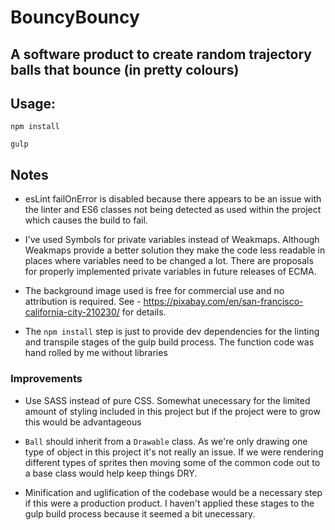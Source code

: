 # BouncyBouncy

## A software product to create random trajectory balls that bounce (in pretty colours)


## Usage:

`npm install`

`gulp`

## Notes

- esLint failOnError is disabled because there appears to be an issue with the linter
and ES6 classes not being detected as used within the project which causes the build to fail.

- I've used Symbols for private variables instead of Weakmaps. Although Weakmaps provide a better
solution they make the code less readable in places where variables need to be changed a lot. 
There are proposals for properly implemented private variables in future releases of ECMA.

- The background image used is free for commercial use and no attribution is required. 
See - https://pixabay.com/en/san-francisco-california-city-210230/ for details.

- The `npm install` step is just to provide dev dependencies for the linting and transpile 
stages of the gulp build process. The function code was hand rolled by me without libraries

### Improvements

- Use SASS instead of pure CSS. Somewhat unecessary for the limited amount of styling included in
this project but if the project were to grow this would be advantageous

- `Ball` should inherit from a `Drawable` class. As we're only drawing one type of object in this
project it's not really an issue. If we were rendering different types of sprites then moving
some of the common code out to a base class would help keep things DRY.

- Minification and uglification of the codebase would be a necessary step if this were a production
product. I haven't applied these stages to the gulp build process because it seemed a bit unecessary.

